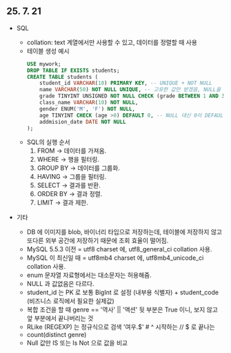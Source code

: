 ## 25. 7. 21

* SQL
  * collation: text 계열에서만 사용할 수 있고, 데이터를 정렬할 때 사용
  * 테이블 생성 예시
    ```sql
    USE mywork;
    DROP TABLE IF EXISTS students;
    CREATE TABLE students (
    	student_id VARCHAR(10) PRIMARY KEY, -- UNIQUE + NOT NULL
        name VARCHAR(50) NOT NULL UNIQUE, -- 고유한 값만 받겠음, NULL을 허용 
        grade TINYINT UNSIGNED NOT NULL CHECK (grade BETWEEN 1 AND 3) , -- 1~3학년만 허용
        class_name VARCHAR(10) NOT NULL,
        gender ENUM('M', 'F') NOT NULL,
        age TINYINT CHECK (age >0) DEFAULT 0, -- NULL 대신 0이 DEFAULT 
        addmision_date DATE NOT NULL
    );
    ```
  * SQL의 실행 순서
    1. FROM → 데이터를 가져옴.
    2. WHERE → 행을 필터링.
    3. GROUP BY → 데이터를 그룹화.
    4. HAVING → 그룹을 필터링.
    5. SELECT → 결과를 반환.
    6. ORDER BY → 결과 정렬.
    7. LIMIT → 결과 제한.


* 기타
  * DB 에 이미지를 blob, 바이너리 타입으로 저장하는데, 테이블에 저장하지 않고 또다른 외부 공간에 저장하기 때문에 조회 효율이 떨어짐.
  * MySQL 5.5.3 이전 = utf8 charset 에, utf8_general_ci collation 사용.
  * MySQL 이 최신일 때 = utf8mb4 charset 에, utf8mb4_unicode_ci collation 사용.
  * enum 문자열 자료형에서는 대소문자는 허용해줌.
  * NULL 과 값없음은 다르다.
  * student_id 는 PK 로 보통 BigInt 로 설정 (내부용 식별자) + student_code (비즈니스 로직에서 필요한 실제값)
  * 복합 조건을 할 때 genre == '역사' || '액션' 뒷 부분은 True 이니, 보지 않고 앞 부분에서 끝나버리는 것
  * RLike (REGEXP) 는 정규식으로 검색 '여우.$' # ^ 시작하는 // $ 로 끝나는
  * count(distinct genre)
  * Null 값만 IS 또는 Is Not 으로 값을 비교
